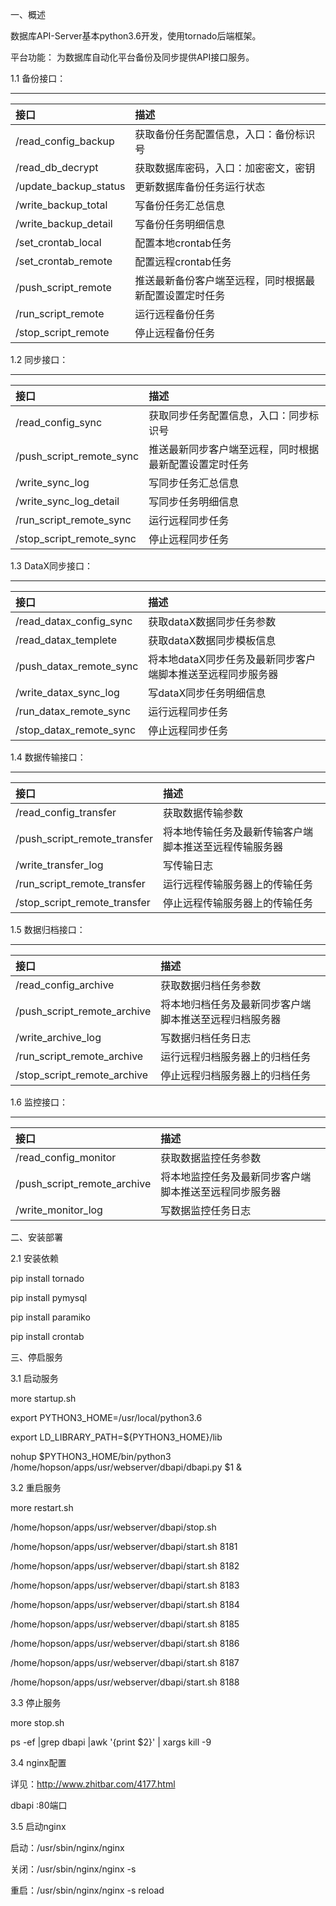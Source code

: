 一、概述  

   数据库API-Server基本python3.6开发，使用tornado后端框架。 
   
   平台功能： 为数据库自动化平台备份及同步提供API接口服务。
   
  1.1 备份接口：

------------

|  接口	 |描述   |
| :------------ | :------------ |
| /read_config_backup    | 获取备份任务配置信息，入口：备份标识号 |
| /read_db_decrypt       | 获取数据库密码，入口：加密密文，密钥  |
| /update_backup_status  | 更新数据库备份任务运行状态  |
| /write_backup_total    | 写备份任务汇总信息   |
| /write_backup_detail   | 写备份任务明细信息   |
| /set_crontab_local     | 配置本地crontab任务  |
| /set_crontab_remote    | 配置远程crontab任务  |
| /push_script_remote    | 推送最新备份客户端至远程，同时根据最新配置设置定时任务   |
| /run_script_remote     | 运行远程备份任务  |
| /stop_script_remote    | 停止远程备份任务  |


  1.2 同步接口：

------------

|  接口	 |描述   |
| :------------ | :------------ |
| /read_config_sync         | 获取同步任务配置信息，入口：同步标识号 |
| /push_script_remote_sync  | 推送最新同步客户端至远程，同时根据最新配置设置定时任务  |
| /write_sync_log           | 写同步任务汇总信息  |
| /write_sync_log_detail    | 写同步任务明细信息   |
| /run_script_remote_sync   | 运行远程同步任务   |
| /stop_script_remote_sync  | 停止远程同步任务  |

       
  1.3 DataX同步接口：

------------

|  接口	 |描述   |
| :------------ | :------------ |
| /read_datax_config_sync   | 获取dataX数据同步任务参数 |
| /read_datax_templete      | 获取dataX数据同步模板信息  |
| /push_datax_remote_sync   | 将本地dataX同步任务及最新同步客户端脚本推送至远程同步服务器  |
| /write_datax_sync_log     | 写dataX同步任务明细信息   |
| /run_datax_remote_sync    | 运行远程同步任务   |
| /stop_datax_remote_sync   | 停止远程同步任务  |

       
  1.4 数据传输接口：

------------

|  接口	 |描述   |
| :------------ | :------------ |
| /read_config_transfer   | 获取数据传输参数 |
| /push_script_remote_transfer   | 将本地传输任务及最新传输客户端脚本推送至远程传输服务器  |
| /write_transfer_log     | 写传输日志   |
| /run_script_remote_transfer| 运行远程传输服务器上的传输任务   |
| /stop_script_remote_transfer   | 停止远程传输服务器上的传输任务  |

       
  1.5 数据归档接口：

------------

|  接口	 |描述   |
| :------------ | :------------ |
| /read_config_archive   | 获取数据归档任务参数 |
| /push_script_remote_archive   | 将本地归档任务及最新同步客户端脚本推送至远程归档服务器  |
| /write_archive_log     | 写数据归档任务日志   |
| /run_script_remote_archive| 运行远程归档服务器上的归档任务   |
| /stop_script_remote_archive   | 停止远程归档服务器上的归档任务  |


  1.6 监控接口：

------------

|  接口	 |描述   |
| :------------ | :------------ |
| /read_config_monitor   | 获取数据监控任务参数 |
| /push_script_remote_archive   | 将本地监控任务及最新同步客户端脚本推送至远程同步服务器  |
| /write_monitor_log     | 写数据监控任务日志   |


二、安装部署  

2.1 安装依赖

pip install tornado  

pip install pymysql  

pip install paramiko  

pip install crontab


三、停启服务

3.1 启动服务  

more startup.sh  

export PYTHON3_HOME=/usr/local/python3.6  

export LD_LIBRARY_PATH=${PYTHON3_HOME}/lib  

nohup $PYTHON3_HOME/bin/python3 /home/hopson/apps/usr/webserver/dbapi/dbapi.py $1 &


3.2 重启服务  

more restart.sh  

/home/hopson/apps/usr/webserver/dbapi/stop.sh  

/home/hopson/apps/usr/webserver/dbapi/start.sh 8181  

/home/hopson/apps/usr/webserver/dbapi/start.sh 8182  

/home/hopson/apps/usr/webserver/dbapi/start.sh 8183  

/home/hopson/apps/usr/webserver/dbapi/start.sh 8184  

/home/hopson/apps/usr/webserver/dbapi/start.sh 8185  

/home/hopson/apps/usr/webserver/dbapi/start.sh 8186  

/home/hopson/apps/usr/webserver/dbapi/start.sh 8187  

/home/hopson/apps/usr/webserver/dbapi/start.sh 8188  


3.3 停止服务  

more stop.sh  

ps -ef |grep dbapi |awk '{print $2}' | xargs kill -9  


3.4 nginx配置  

详见：http://www.zhitbar.com/4177.html

dbapi :80端口  


3.5 启动nginx  

 启动：/usr/sbin/nginx/nginx  
 
 关闭：/usr/sbin/nginx/nginx -s 
 
 重启：/usr/sbin/nginx/nginx -s  reload 